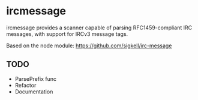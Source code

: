 ircmessage
==========

ircmessage provides a scanner capable of parsing RFC1459-compliant IRC messages, with support for IRCv3 message tags.

Based on the node module: https://github.com/sigkell/irc-message

## TODO

- ParsePrefix func
- Refactor
- Documentation
